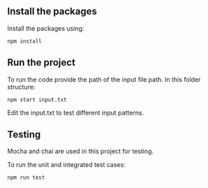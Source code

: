 ## Install the packages

Install the packages using:

``` npm install ```

## Run the project

To run the code provide the path of the input file path. In this folder structure:

``` npm start input.txt ```

Edit the input.txt to test different input patterns.

## Testing

Mocha and chai are used in this project for testing. 

To run the unit and integrated test cases:

``` npm run test ```
